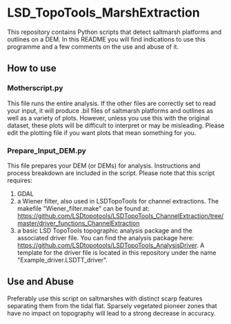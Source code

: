 # LSD_TopoTools_MarshExtraction #
This repository contains Python scripts that detect saltmarsh platforms and outlines on a DEM.
In this README you will find indications to use this programme and a few comments on the use and abuse of it.


## How to use ##


### Motherscript.py ###
This file runs the entire analysis.
If the other files are correctly set to read your input, it will produce .bil files of saltmarsh platforms and outlines as well as a variety of plots.
However, unless you use this with the original dataset, these plots will be difficult to interpret or may be misleading.
Please edit the plotting file if you want plots that mean something for you.


### Prepare_Input_DEM.py ###
This file prepares your DEM (or DEMs) for analysis.
Instructions and process breakdown are included in the script.
Please note that this script requires:
1. GDAL
2. a Wiener filter, also used in LSDTopoTools for channel extractions. The makefile "Wiener_filter.make" can be found at: https://github.com/LSDtopotools/LSDTopoTools_ChannelExtraction/tree/master/driver_functions_ChannelExtraction
3. a basic LSD TopoTools topographic analysis package and the associated driver file. You can find the analysis package here: https://github.com/LSDtopotools/LSDTopoTools_AnalysisDriver. A template for the driver file is located in this repository under the name "Example_driver.LSDTT_driver".




## Use and Abuse ##
Preferably use this script on saltmarshes with distinct scarp features separating them from the tidal flat.
Sparsely vegetated pioneer zones that have no impact on topography will lead to a strong decrease in accuracy.
